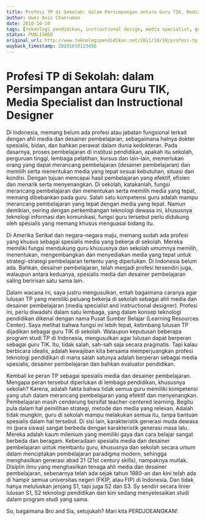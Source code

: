 ```yaml
---
title: Profesi TP di Sekolah: dalam Persimpangan antara Guru TIK, Media Specialist dan Instructional Designer
author: Uwes Anis Chaeruman
date: 2010-10-10
tags: [teknologi pendidikan, instructional design, media specialist, guru TIK]
status: PUBLISHED
original_url: http://www.teknologipendidikan.net/2011/10/10/profesi-tp-di-sekolah-dalam-persimpangan-antara-guru-tik-media-specialist-dan-instructional-designer/
wayback_timestamp: 20101010123456
---
```


# Profesi TP di Sekolah: dalam Persimpangan antara Guru TIK, Media Specialist dan Instructional Designer

Di Indonesia, memang belum ada profesi atau jabatan fungsional terkait dengan ahli media dan desainer pembelajaran, sebagaimana halnya dokter spesialis, bidan, dan bahkan perawat dalam dunia kedokteran. Pada dasarnya, proses pembelajaran di institusi pendidikan, apakah itu sekolah, perguruan tinggi, lembaga pelatihan, kursus dan lain-lain, memerlukan orang yang dapat merancang pembelajaran (desainer pembelajaran) dan memilih serta menentukan media yang tepat sesuai kebutuhan, situasi dan kondisi. Dengan tujuan mencapai hasil pembelajaran yang efektif, efisien dan menarik serta menyenangkan. Di sekolah, katakanlah, fungsi merancang pembelajaran dan menentukan serta memilih media yang tepat, memang dibebankan pada guru. Salah satu kompetensi guru adalah mampu merancang pembelajaran yang tepat dengan media yang tepat. Namun demikian, seiring dengan perkembangan teknologi dewasa ini, khususnya teknologi informasi dan komunikasi, fungsi guru tersebut perlu didukung oleh spesialis yang memang khusus menguasai bidang itu.

Di Amerika Serikat dan negara-negara maju, memang sudah ada profesi yang khusus sebagai spesialis media yang bekerja di sekolah. Mereka memiliki fungsi mendukung guru khususnya dan sekolah umumnya memilih, menentukan, mengembangkan dan menyediakan media yang tepat untuk strategi-strategi pembelajaran tertentu yang diperlukan. Di Indonesia belum ada. Bahkan, desainer pembelajaran, telah menjadi profesi tersendiri juga, walaupun antara keduanya, spesialis media dan desainer pembelajaran saling beririsan satu sama lain.

Dalam wacana ini, saya justru mengusulkan, entah bagaimana caranya agar lulusan TP yang memiliki peluang bekerja di sekolah sebagai ahli media dan desainer pembelajaran (media specialist and instructional designer). Profesi ini, perlu diwadahi dalam satu lembaga, yang dalam konsep teknologi pendidikan dikenal dengan nama Pusat Sumber Belajar (Learning Resources Center). Saya melihat bahwa fungsi ini lebih tepat, ketimbang lulusan TP dijadikan sebagai guru TIK di sekolah. Walaupun keputusan beberapa program studi TP di Indonesia, mengusulkan agar lulusan dapat berperan sebagai guru TIK. Itu, tidak salah, sah-sah saja secara pragmatis. Tapi kalau berbicara idealis, adalah kewajiban kita bersama memperjuangkan profesi teknologi pendidikan di mana salah satunya adalah berperan sebagai media spesialis, desainer pembelajaran dan bahkan evaluator pendidikan.

Kembali ke peran TP sebagai spesialis media dan desainer pembelajaran. Mengapa peran tersebut diperlukan di lembaga pendidikan, khususnya sekolah? Karena, adalah fakta bahwa tidak semua guru memiliki kompetensi yang utuh dalam merancang pembelajaran yang efektif dan menyenangkan. Pembelajaran masih cenderung bersifat teacher-centered learning. Begitu pula dalam hal pemilihan strategi, metode dan media yang relevan. Adalah tidak mungkin, guru di sekolah mampu melakukan semua itu, tanpa bantuan spesialis dalam hal tersebut. Di sisi lain, karakteristik generasi muda dewasa ini (para siswa) sangat berbeda dengan karakteristik generasi masa lalu. Mereka adalah kaum milenium yang memiliki gaya dan cara belajar sangat berbeda dan beragam. Keberadaan spesialis media dan desainer pembelajaran untuk membantu guru, khususnya dan sekolah secara umum dalam menciptakan pembelajaran paradigma modern, sehingga menghasilkan generasi abad 21 (21st century skills), nampaknya mutlak. Disiplin ilmu yang menghasilkan tenaga ahli media dan desainer pembelajaran, sebenarnya telah ada sejak tahun 1980-an dan kini telah ada di hampir semua universitas negeri (FKIP, atau FIP) di Indonesia. Dan tidak hanya meluluskan jenjang S1, tapi juga S2 dan S3. Sy sendiri secara linier lulusan S1, S2 teknologi pendidikan dan kini sedang menyelesaikan studi dalam program studi yang sama.

So, bagaimana Bro and Sis, setujukah? Mari kita PERDJOEANGKAN!
